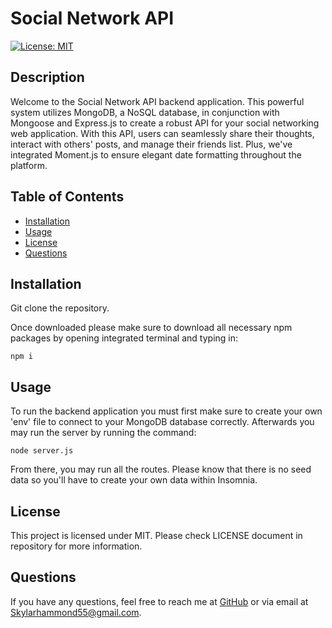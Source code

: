 # Social Network API
[![License: MIT](https://img.shields.io/badge/License-MIT-blue.svg)](https://opensource.org/licenses/MIT)

## Description

Welcome to the Social Network API backend application. This powerful system utilizes MongoDB, a NoSQL database, in conjunction with Mongoose and Express.js to create a robust API for your social networking web application. With this API, users can seamlessly share their thoughts, interact with others' posts, and manage their friends list. Plus, we've integrated Moment.js to ensure elegant date formatting throughout the platform.


## Table of Contents
  - [Installation](#installation)
  - [Usage](#usage)
  - [License](#license)
  - [Questions](#questions)

## Installation

Git clone the repository.

Once downloaded please make sure to download all necessary npm packages by opening integrated terminal and typing in:

`npm i`



## Usage

To run the backend application you must first make sure to create your own 'env' file to connect to your MongoDB database correctly. Afterwards you may run the server by running the command:

`node server.js`

From there, you may run all the routes. Please know that there is no seed data so you'll have to create your own data within Insomnia.



## License

This project is licensed under MIT. Please check LICENSE document in repository for more information.

## Questions

If you have any questions, feel free to reach me at [GitHub](https://github.com/SkylarHammond55/socialnetworkapi) or via email at [Skylarhammond55@gmail.com](Skylarhammond55@gmail.com).
